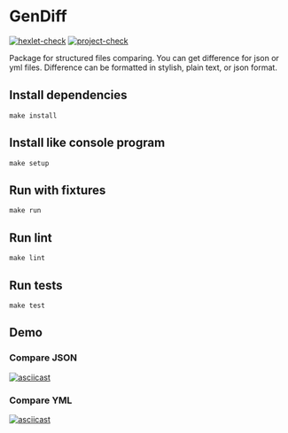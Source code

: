 # GenDiff

[![hexlet-check](https://github.com/evgeniy1801/backend-project-lvl2/actions/workflows/hexlet-check.yml/badge.svg)](https://github.com/evgeniy1801/backend-project-lvl2/actions/workflows/hexlet-check.yml)
[![project-check](https://github.com/evgeniy1801/backend-project-lvl2/actions/workflows/project-check.yml/badge.svg)](https://github.com/evgeniy1801/backend-project-lvl2/actions/workflows/project-check.yml)

Package for structured files comparing. You can get difference for json or yml files. Difference can be formatted in stylish, plain text, or json format.

## Install dependencies

`make install`

## Install like console program

`make setup`

## Run with fixtures

`make run`

## Run lint

`make lint`

## Run tests

`make test`

## Demo

### Compare JSON

[![asciicast](https://asciinema.org/a/dXLPP9GtqSTQix0dtDieWH5YO.svg)](https://asciinema.org/a/dXLPP9GtqSTQix0dtDieWH5YO)

### Compare YML

[![asciicast](https://asciinema.org/a/o2fz8er37YfVPyn2i4sJsMTnu.svg)](https://asciinema.org/a/o2fz8er37YfVPyn2i4sJsMTnu)
